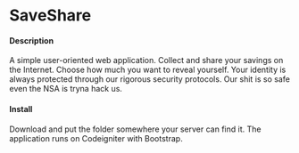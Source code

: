 SaveShare
====
<h4>Description</h4>
A simple user-oriented web application. Collect and share your savings on the Internet.
Choose how much you want to reveal yourself. Your identity is always protected through our
rigorous security protocols. Our shit is so safe even the NSA is tryna hack us.
<h4>Install</h4>
Download and put the folder somewhere your server can find it. The application runs on Codeigniter with Bootstrap.

